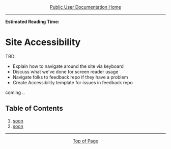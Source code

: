 <div align="center"><a href="/onestop/public-user">Public User Documentation Home</a></div>
<hr>

**Estimated Reading Time:**

# Site Accessibility
TBD:
 - Explain how to navigate around the site via keyboard
 - Discuss what we've done for screen reader usage
 - Navigate folks to feedback repo if they have a problem
 - Create Accessibility template for issues in feedback repo

coming .. 
## Table of Contents
1. [soon](/onestop/)
1. [soon](/onestop/)

<hr>
<div align="center"><a href="#">Top of Page</a></div>

